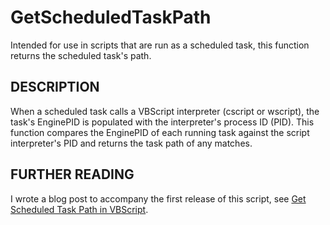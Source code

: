 # GetScheduledTaskPath
Intended for use in scripts that are run as a scheduled task, this function 
returns the scheduled task's path.

DESCRIPTION
-----------
When a scheduled task calls a VBScript interpreter (cscript or wscript), the 
task's EnginePID is populated with the interpreter's process ID (PID). This 
function compares the EnginePID of each running task against the script 
interpreter's PID and returns the task path of any matches.

FURTHER READING
---------------
I wrote a blog post to accompany the first release of this script, see
[Get Scheduled Task Path in VBScript](https://www.thecliguy.co.uk/2020/09/26/get-scheduled-task-path-in-vbscript/).

